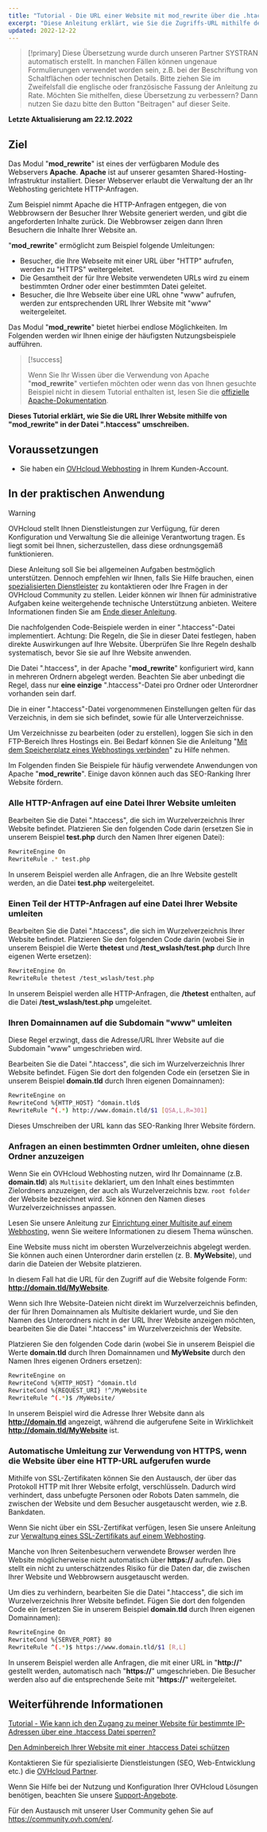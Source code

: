 ```yaml
---
title: "Tutorial - Die URL einer Website mit mod_rewrite über die .htaccess Datei umschreiben"
excerpt: "Diese Anleitung erklärt, wie Sie die Zugriffs-URL mithilfe des mod_rewrite über die .htaccess Datei neu schreiben."
updated: 2022-12-22
---
```


> [!primary]
> Diese Übersetzung wurde durch unseren Partner SYSTRAN automatisch erstellt. In manchen Fällen können ungenaue Formulierungen verwendet worden sein, z.B. bei der Beschriftung von Schaltflächen oder technischen Details. Bitte ziehen Sie im Zweifelsfall die englische oder französische Fassung der Anleitung zu Rate. Möchten Sie mithelfen, diese Übersetzung zu verbessern? Dann nutzen Sie dazu bitte den Button "Beitragen" auf dieser Seite.
>

**Letzte Aktualisierung am 22.12.2022** 
  
## Ziel

Das Modul "**mod_rewrite**" ist eines der verfügbaren Module des Webservers **Apache**. **Apache** ist auf unserer gesamten Shared-Hosting-Infrastruktur installiert. Dieser Webserver erlaubt die Verwaltung der an Ihr Webhosting gerichtete HTTP-Anfragen.

Zum Beispiel nimmt Apache die HTTP-Anfragen entgegen, die von Webbrowsern der Besucher Ihrer Website generiert werden, und gibt die angeforderten Inhalte zurück. Die Webbrowser zeigen dann Ihren Besuchern die Inhalte Ihrer Website an.

"**mod_rewrite**" ermöglicht zum Beispiel folgende Umleitungen:

- Besucher, die Ihre Webseite mit einer URL über "HTTP" aufrufen, werden zu "HTTPS" weitergeleitet.
- Die Gesamtheit der für Ihre Website verwendeten URLs wird zu einem bestimmten Ordner oder einer bestimmten Datei geleitet.
- Besucher, die Ihre Webseite über eine URL ohne "www" aufrufen, werden zur entsprechenden URL Ihrer Website mit "www" weitergeleitet.

Das Modul "**mod_rewrite**" bietet hierbei endlose Möglichkeiten. Im Folgenden werden wir Ihnen einige der häufigsten Nutzungsbeispiele aufführen.

> [!success]
>
> Wenn Sie Ihr Wissen über die Verwendung von Apache "**mod_rewrite**" vertiefen möchten oder wenn das von Ihnen gesuchte Beispiel nicht in diesem Tutorial enthalten ist, lesen Sie die [offizielle Apache-Dokumentation](https://httpd.apache.org/docs/2.4/de/mod/mod_rewrite.html).
>

**Dieses Tutorial erklärt, wie Sie die URL Ihrer Website mithilfe von "mod_rewrite" in der Datei ".htaccess" umschreiben.**
 
## Voraussetzungen

- Sie haben ein [OVHcloud Webhosting](https://www.ovhcloud.com/de/web-hosting/) in Ihrem Kunden-Account.
  
## In der praktischen Anwendung

> [!warning]
> OVHcloud stellt Ihnen Dienstleistungen zur Verfügung, für deren Konfiguration und Verwaltung Sie die alleinige Verantwortung tragen. Es liegt somit bei Ihnen, sicherzustellen, dass diese ordnungsgemäß funktionieren.
> 
> Diese Anleitung soll Sie bei allgemeinen Aufgaben bestmöglich unterstützen. Dennoch empfehlen wir Ihnen, falls Sie Hilfe brauchen, einen [spezialisierten Dienstleister](https://partner.ovhcloud.com/de/directory/) zu kontaktieren oder Ihre Fragen in der OVHcloud Community zu stellen. Leider können wir Ihnen für administrative Aufgaben keine weitergehende technische Unterstützung anbieten. Weitere Informationen finden Sie am [Ende dieser Anleitung](#go-further).
>
>
> Die nachfolgenden Code-Beispiele werden in einer ".htaccess"-Datei implementiert. Achtung: Die Regeln, die Sie in dieser Datei festlegen, haben direkte Auswirkungen auf Ihre Website. Überprüfen Sie Ihre Regeln deshalb systematisch, bevor Sie sie auf Ihre Website anwenden.
>

Die Datei ".htaccess", in der Apache "**mod_rewrite**" konfiguriert wird, kann in mehreren Ordnern abgelegt werden. Beachten Sie aber unbedingt die Regel, dass nur **eine einzige** ".htaccess"-Datei pro Ordner oder Unterordner vorhanden sein darf.

Die in einer ".htaccess"-Datei vorgenommenen Einstellungen gelten für das Verzeichnis, in dem sie sich befindet, sowie für alle Unterverzeichnisse.

Um Verzeichnisse zu bearbeiten (oder zu erstellen), loggen Sie sich in den FTP-Bereich Ihres Hostings ein. Bei Bedarf können Sie die Anleitung "[Mit dem Speicherplatz eines Webhostings verbinden](/pages/web/hosting/ftp_connection)" zu Hilfe nehmen.

Im Folgenden finden Sie Beispiele für häufig verwendete Anwendungen von Apache "**mod_rewrite**". Einige davon können auch das SEO-Ranking Ihrer Website fördern.

### Alle HTTP-Anfragen auf eine Datei Ihrer Website umleiten

Bearbeiten Sie die Datei ".htaccess", die sich im Wurzelverzeichnis Ihrer Website befindet. Platzieren Sie den folgenden Code darin (ersetzen Sie in unserem Beispiel **test.php** durch den Namen Ihrer eigenen Datei):

```bash
RewriteEngine On
RewriteRule .* test.php
```

In unserem Beispiel werden alle Anfragen, die an Ihre Website gestellt werden, an die Datei **test.php** weitergeleitet.

### Einen Teil der HTTP-Anfragen auf eine Datei Ihrer Website umleiten

Bearbeiten Sie die Datei ".htaccess", die sich im Wurzelverzeichnis Ihrer Website befindet. Platzieren Sie den folgenden Code darin (wobei Sie in unserem Beispiel die Werte **thetest** und **/test_wslash/test.php** durch Ihre eigenen Werte ersetzen):

```bash
RewriteEngine On
RewriteRule thetest /test_wslash/test.php
```

In unserem Beispiel werden alle HTTP-Anfragen, die **/thetest** enthalten, auf die Datei **/test_wslash/test.php** umgeleitet.

### Ihren Domainnamen auf die Subdomain "www" umleiten

Diese Regel erzwingt, dass die Adresse/URL Ihrer Website auf die Subdomain "www" umgeschrieben wird.

Bearbeiten Sie die Datei ".htaccess", die sich im Wurzelverzeichnis Ihrer Website befindet. Fügen Sie dort den folgenden Code ein (ersetzen Sie in unserem Beispiel **domain.tld** durch Ihren eigenen Domainnamen):

```bash
RewriteEngine on
RewriteCond %{HTTP_HOST} ^domain.tld$
RewriteRule ^(.*) http://www.domain.tld/$1 [QSA,L,R=301]
```

Dieses Umschreiben der URL kann das SEO-Ranking Ihrer Website fördern.

### Anfragen an einen bestimmten Ordner umleiten, ohne diesen Ordner anzuzeigen

Wenn Sie ein OVHcloud Webhosting nutzen, wird Ihr Domainname (z.B. **domain.tld**) als `Multisite` deklariert, um den Inhalt eines bestimmten Zielordners anzuzeigen, der auch als Wurzelverzeichnis bzw. `root folder` der Website bezeichnet wird. Sie können den Namen dieses Wurzelverzeichnisses anpassen.

Lesen Sie unsere Anleitung zur [Einrichtung einer Multisite auf einem Webhosting](/pages/web/hosting/multisites_configure_multisite), wenn Sie weitere Informationen zu diesem Thema wünschen.

Eine Website muss nicht im obersten Wurzelverzeichnis abgelegt werden. Sie können auch einen Unterordner darin erstellen (z. B. **MyWebsite**), und darin die Dateien der Website platzieren.

In diesem Fall hat die URL für den Zugriff auf die Website folgende Form: **http://domain.tld/MyWebsite**.

Wenn sich Ihre Website-Dateien nicht direkt im Wurzelverzeichnis befinden, der für Ihren Domainnamen als Multisite deklariert wurde, und Sie den Namen des Unterordners nicht in der URL Ihrer Website anzeigen möchten, bearbeiten Sie die Datei ".htaccess" im Wurzelverzeichnis der Website. 

Platzieren Sie den folgenden Code darin (wobei Sie in unserem Beispiel die Werte **domain.tld** durch Ihren Domainnamen und **MyWebsite** durch den Namen Ihres eigenen Ordners ersetzen):

```bash
RewriteEngine on
RewriteCond %{HTTP_HOST} ^domain.tld
RewriteCond %{REQUEST_URI} !^/MyWebsite
RewriteRule ^(.*)$ /MyWebsite/
```

In unserem Beispiel wird die Adresse Ihrer Website dann als **http://domain.tld** angezeigt, während die aufgerufene Seite in Wirklichkeit **http://domain.tld/MyWebsite** ist.

### Automatische Umleitung zur Verwendung von HTTPS, wenn die Website über eine HTTP-URL aufgerufen wurde

Mithilfe von SSL-Zertifikaten können Sie den Austausch, der über das Protokoll HTTP mit Ihrer Website erfolgt, verschlüsseln. Dadurch wird verhindert, dass unbefugte Personen oder Robots Daten sammeln, die zwischen der Website und dem Besucher ausgetauscht werden, wie z.B. Bankdaten.

Wenn Sie nicht über ein SSL-Zertifikat verfügen, lesen Sie unsere Anleitung zur [Verwaltung eines SSL-Zertifikats auf einem Webhosting](/pages/web/hosting/ssl_on_webhosting).

Manche von Ihren Seitenbesuchern verwendete Browser werden Ihre Website möglicherweise nicht automatisch über **https://** aufrufen. Dies stellt ein nicht zu unterschätzendes Risiko für die Daten dar, die zwischen Ihrer Website und Webbrowsern ausgetauscht werden.

Um dies zu verhindern, bearbeiten Sie die Datei ".htaccess", die sich im Wurzelverzeichnis Ihrer Website befindet. Fügen Sie dort den folgenden Code ein (ersetzen Sie in unserem Beispiel **domain.tld** durch Ihren eigenen Domainnamen):

```bash
RewriteEngine On
RewriteCond %{SERVER_PORT} 80
RewriteRule ^(.*)$ https://www.domain.tld/$1 [R,L]
```

In unserem Beispiel werden alle Anfragen, die mit einer URL in "**http://**" gestellt werden, automatisch nach "**https://**" umgeschrieben. Die Besucher werden also auf die entsprechende Seite mit "**https://**" weitergeleitet.

## Weiterführende Informationen <a name="go-further"></a>

[Tutorial - Wie kann ich den Zugang zu meiner Website für bestimmte IP-Adressen über eine .htaccess Datei sperren?](/pages/web/hosting/htaccess_how_to_block_a_specific_ip_address_from_accessing_your_website)

[Den Adminbereich Ihrer Website mit einer .htaccess Datei schützen](/pages/web/hosting/htaccess_protect_directory_by_password)

Kontaktieren Sie für spezialisierte Dienstleistungen (SEO, Web-Entwicklung etc.) die [OVHcloud Partner](https://partner.ovhcloud.com/de/directory/).

Wenn Sie Hilfe bei der Nutzung und Konfiguration Ihrer OVHcloud Lösungen benötigen, beachten Sie unsere [Support-Angebote](https://www.ovhcloud.com/de/support-levels/).

Für den Austausch mit unserer User Community gehen Sie auf <https://community.ovh.com/en/>.